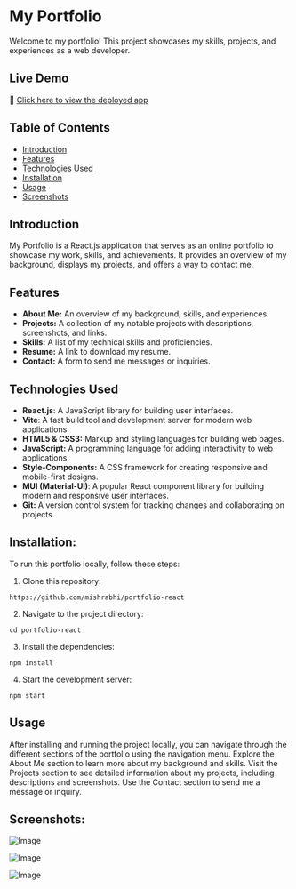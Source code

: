 # My Portfolio

Welcome to my portfolio! This project showcases my skills, projects, and experiences as a web developer.

## Live Demo

🔗 [Click here to view the deployed app](portfolio-pk8bug7sa-mishrabhis-projects.vercel.app)

## Table of Contents

- [Introduction](#introduction)
- [Features](#features)
- [Technologies Used](#technogies-used)
- [Installation](#installation)
- [Usage](#usage)
- [Screenshots](#screenshots)

## Introduction

My Portfolio is a React.js application that serves as an online portfolio to showcase my work, skills, and achievements. It provides an overview of my background, displays my projects, and offers a way to contact me.

## Features

- **About Me:** An overview of my background, skills, and experiences.
- **Projects:** A collection of my notable projects with descriptions, screenshots, and links.
- **Skills:** A list of my technical skills and proficiencies.
- **Resume:** A link to download my resume.
- **Contact:** A form to send me messages or inquiries.

## Technologies Used

- **React.js**: A JavaScript library for building user interfaces.
- **Vite**: A fast build tool and development server for modern web applications.
- **HTML5 & CSS3:** Markup and styling languages for building web pages.
- **JavaScript:** A programming language for adding interactivity to web applications.
- **Style-Components:** A CSS framework for creating responsive and mobile-first designs.
- **MUI (Material-UI)**: A popular React component library for building modern and responsive user interfaces.
- **Git:** A version control system for tracking changes and collaborating on projects.

## Installation:

To run this portfolio locally, follow these steps:

1. Clone this repository:

```
https://github.com/mishrabhi/portfolio-react
```

2. Navigate to the project directory:

```
cd portfolio-react
```

3. Install the dependencies:

```
npm install
```

4.  Start the development server:

```
npm start
```

## Usage

After installing and running the project locally, you can navigate through the different sections of the portfolio using the navigation menu. Explore the About Me section to learn more about my background and skills. Visit the Projects section to see detailed information about my projects, including descriptions and screenshots. Use the Contact section to send me a message or inquiry.

## Screenshots:

![Image](https://github.com/user-attachments/assets/a5c79937-4403-4a0f-a47a-2361710c25e5)

![Image](https://github.com/user-attachments/assets/84e02262-b0d9-4c0f-baf7-54e99d404d25)

![Image](https://github.com/user-attachments/assets/024cd485-7fa6-419e-a8d9-365fd55378b5)
